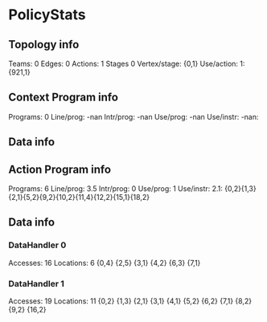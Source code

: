 # PolicyStats
## Topology info
Teams:		0
Edges:		0
Actions:	1
Stages		0
Vertex/stage:	{0,1} 
Use/action:	1: {921,1} 

## Context Program info
Programs:	0
Line/prog:	-nan
Intr/prog:	-nan
Use/prog:	-nan
Use/instr:	-nan: 

## Data info


## Action Program info
Programs:	6
Line/prog:	3.5
Intr/prog:	0
Use/prog:	1
Use/instr:	2.1: {0,2}{1,3}{2,1}{5,2}{9,2}{10,2}{11,4}{12,2}{15,1}{18,2}

## Data info

### DataHandler 0
Accesses:	16
Locations:	6
{0,4} {2,5} {3,1} {4,2} {6,3} {7,1} 

### DataHandler 1
Accesses:	19
Locations:	11
{0,2} {1,3} {2,1} {3,1} {4,1} {5,2} {6,2} {7,1} {8,2} {9,2} {16,2} 